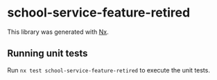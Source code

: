 # school-service-feature-retired

This library was generated with [Nx](https://nx.dev).

## Running unit tests

Run `nx test school-service-feature-retired` to execute the unit tests.
